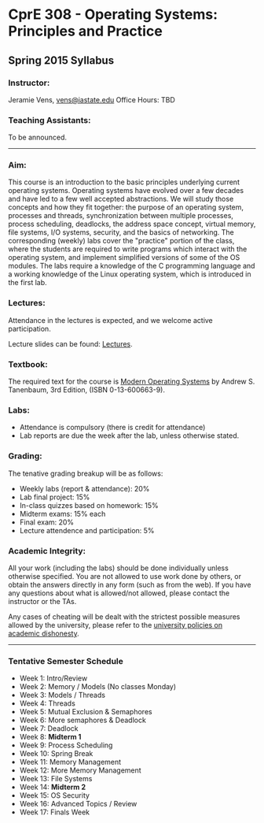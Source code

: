 # CprE 308 - Operating Systems: Principles and Practice
## Spring 2015 Syllabus

### Instructor:
Jeramie Vens, vens@iastate.edu
Office Hours: TBD

### Teaching Assistants:
To be announced.

-----------

### Aim:
This course is an introduction to the basic principles underlying current operating systems. Operating systems have evolved over a few decades and have led to a few well accepted abstractions. We will study those concepts and how they fit together: the purpose of an operating system, processes and threads, synchronization between multiple processes, process scheduling, deadlocks, the address space concept, virtual memory, file systems, I/O systems, security, and the basics of networking. The corresponding (weekly) labs cover the "practice" portion of the class, where the students are required to write programs which interact with the operating system, and implement simplified versions of some of the OS modules. The labs require a knowledge of the C programming language and a working knowledge of the Linux operating system, which is introduced in the first lab.

### Lectures:
Attendance in the lectures is expected, and we welcome active participation.

Lecture slides can be found: [Lectures](https://github.com/CprE308/lectures).

### Textbook:
The required text for the course is [Modern Operating Systems](http://www.amazon.com/Modern-Operating-Systems-3rd-Edition/dp/0136006639) by Andrew S. Tanenbaum, 3rd Edition, (ISBN 0-13-600663-9).

### Labs:
 - Attendance is compulsory (there is credit for attendance)
 - Lab reports are due the week after the lab, unless otherwise stated.

### Grading:
The tenative grading breakup will be as follows:

 - Weekly labs (report & attendance): 20%
 - Lab final project: 15%
 - In-class quizzes based on homework: 15%
 - Midterm exams: 15% each
 - Final exam: 20%
 - Lecture attendence and participation: 5%

### Academic Integrity:
All your work (including the labs) should be done individually unless otherwise specified. You are not allowed to use work done by others, or obtain the answers directly in any form (such as from the web). If you have any questions about what is allowed/not allowed, please contact the instructor or the TAs.

Any cases of cheating will be dealt with the strictest possible measures allowed by the university, please refer to the [university policies on academic dishonesty](http://catalog.iastate.edu/academiclife/#regulationstext).

--------------

### Tentative Semester Schedule
 - Week 1: Intro/Review
 - Week 2: Memory / Models (No classes Monday)
 - Week 3: Models / Threads
 - Week 4: Threads
 - Week 5: Mutual Exclusion & Semaphores
 - Week 6: More semaphores & Deadlock
 - Week 7: Deadlock
 - Week 8: **Midterm 1**
 - Week 9: Process Scheduling
 - Week 10: Spring Break
 - Week 11: Memory Management
 - Week 12: More Memory Management
 - Week 13: File Systems
 - Week 14: **Midterm 2**
 - Week 15: OS Security
 - Week 16: Advanced Topics / Review
 - Week 17: Finals Week

